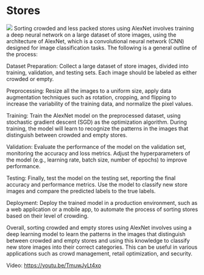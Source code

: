 # Stores
<img src="https://media.fashionnetwork.com/m/84a0/8343/a8a4/2e3f/a0df/4d2b/de4e/8218/7c7e/fcf3/fcf3.jpg">
Sorting crowded and less packed stores using AlexNet involves training a deep neural network on a large dataset of store images, using the architecture of AlexNet, which is a convolutional neural network (CNN) designed for image classification tasks. The following is a general outline of the process:

Dataset Preparation: Collect a large dataset of store images, divided into training, validation, and testing sets. Each image should be labeled as either crowded or empty.

Preprocessing: Resize all the images to a uniform size, apply data augmentation techniques such as rotation, cropping, and flipping to increase the variability of the training data, and normalize the pixel values.

Training: Train the AlexNet model on the preprocessed dataset, using stochastic gradient descent (SGD) as the optimization algorithm. During training, the model will learn to recognize the patterns in the images that distinguish between crowded and empty stores.

Validation: Evaluate the performance of the model on the validation set, monitoring the accuracy and loss metrics. Adjust the hyperparameters of the model (e.g., learning rate, batch size, number of epochs) to improve performance.

Testing: Finally, test the model on the testing set, reporting the final accuracy and performance metrics. Use the model to classify new store images and compare the predicted labels to the true labels.

Deployment: Deploy the trained model in a production environment, such as a web application or a mobile app, to automate the process of sorting stores based on their level of crowding.

Overall, sorting crowded and empty stores using AlexNet involves using a deep learning model to learn the patterns in the images that distinguish between crowded and empty stores and using this knowledge to classify new store images into their correct categories. This can be useful in various applications such as crowd management, retail optimization, and security.

Video: https://youtu.be/TmuwJyLt4xo
